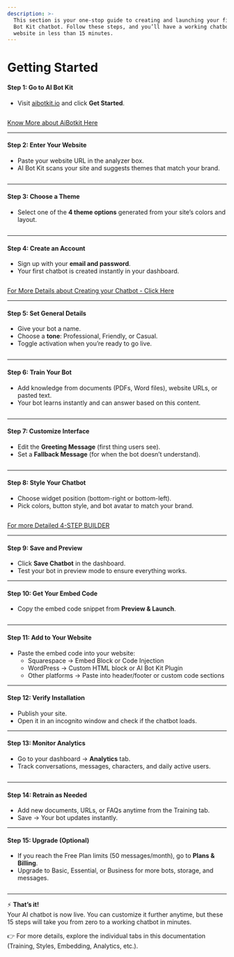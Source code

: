 ```yaml
---
description: >-
  This section is your one-stop guide to creating and launching your first AI
  Bot Kit chatbot. Follow these steps, and you’ll have a working chatbot on your
  website in less than 15 minutes.
---
```


# Getting Started

#### Step 1: Go to AI Bot Kit

* Visit [aibotkit.io](https://aibotkit.io/#chatbot-section) and click **Get Started**.

<figure><img src=".gitbook/assets/1.JPG" alt=""><figcaption></figcaption></figure>

[Know More about AiBotkit Here](introduction/what-is-ai-bot-kit.md)

***

#### Step 2: Enter Your Website

* Paste your website URL in the analyzer box.
* AI Bot Kit scans your site and suggests themes that match your brand.

<figure><img src=".gitbook/assets/2.JPG" alt=""><figcaption></figcaption></figure>

***

#### Step 3: Choose a Theme

* Select one of the **4 theme options** generated from your site’s colors and layout.

<figure><img src=".gitbook/assets/3.JPG" alt=""><figcaption></figcaption></figure>

***

#### Step 4: Create an Account

* Sign up with your **email and password**.
* Your first chatbot is created instantly in your dashboard.

<figure><img src=".gitbook/assets/4.JPG" alt=""><figcaption></figcaption></figure>

[For More Details about Creating your Chatbot - Click Here](broken-reference)

***

#### Step 5: Set General Details

* Give your bot a name.
* Choose a **tone**: Professional, Friendly, or Casual.
* Toggle activation when you’re ready to go live.

<figure><img src=".gitbook/assets/5.JPG" alt=""><figcaption></figcaption></figure>

***

#### Step 6: Train Your Bot

* Add knowledge from documents (PDFs, Word files), website URLs, or pasted text.
* Your bot learns instantly and can answer based on this content.

<figure><img src=".gitbook/assets/6.JPG" alt=""><figcaption></figcaption></figure>

***

#### Step 7: Customize Interface

* Edit the **Greeting Message** (first thing users see).
* Set a **Fallback Message** (for when the bot doesn’t understand).

<figure><img src=".gitbook/assets/7.JPG" alt=""><figcaption></figcaption></figure>

***

#### Step 8: Style Your Chatbot

* Choose widget position (bottom-right or bottom-left).
* Pick colors, button style, and bot avatar to match your brand.

<figure><img src=".gitbook/assets/8.JPG" alt=""><figcaption></figcaption></figure>

[For more Detailed 4-STEP BUILDER](broken-reference)

***

#### Step 9: Save and Preview

* Click **Save Chatbot** in the dashboard.
* Test your bot in preview mode to ensure everything works.

***

#### Step 10: Get Your Embed Code

* Copy the embed code snippet from **Preview & Launch**.

<figure><img src=".gitbook/assets/9.JPG" alt=""><figcaption></figcaption></figure>

***

#### Step 11: Add to Your Website

* Paste the embed code into your website:
  * Squarespace → Embed Block or Code Injection
  * WordPress → Custom HTML block or AI Bot Kit Plugin
  * Other platforms → Paste into header/footer or custom code sections

***

#### Step 12: Verify Installation

* Publish your site.
* Open it in an incognito window and check if the chatbot loads.

***

#### Step 13: Monitor Analytics

* Go to your dashboard → **Analytics** tab.
* Track conversations, messages, characters, and daily active users.

<figure><img src=".gitbook/assets/11.JPG" alt=""><figcaption></figcaption></figure>

***

#### Step 14: Retrain as Needed

* Add new documents, URLs, or FAQs anytime from the Training tab.
* Save → Your bot updates instantly.

***

#### Step 15: Upgrade (Optional)

* If you reach the Free Plan limits (50 messages/month), go to **Plans & Billing**.
* Upgrade to Basic, Essential, or Business for more bots, storage, and messages.

<figure><img src=".gitbook/assets/12.JPG" alt=""><figcaption></figcaption></figure>

***

⚡ **That’s it!**\
Your AI chatbot is now live. You can customize it further anytime, but these 15 steps will take you from zero to a working chatbot in minutes.

👉 For more details, explore the individual tabs in this documentation (Training, Styles, Embedding, Analytics, etc.).
